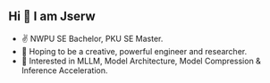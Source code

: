 ## Hi 👋 I am Jserw

- ✌ NWPU SE Bachelor, PKU SE Master.
- 📕 Hoping to be a creative, powerful engineer and researcher.
- 👀 Interested in MLLM, Model Architecture, Model Compression & Inference Acceleration.
